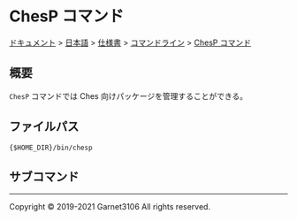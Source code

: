 # ChesP コマンド

[ドキュメント](../../../../index.md) > [日本語](../../../index.md) > [仕様書](../../index.md) > [コマンドライン](../index.md) > [ChesP コマンド](./index.md)

## 概要

`ChesP` コマンドでは Ches 向けパッケージを管理することができる。

## ファイルパス

```
{$HOME_DIR}/bin/chesp
```

## サブコマンド

---

Copyright © 2019-2021 Garnet3106 All rights reserved.
